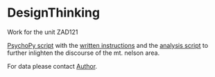 # DesignThinking
Work for the unit ZAD121

[PsychoPy script](mtnelson.py) with the [written instructions](text.py) and the [analysis script](sentiment.Rmd) to further inlighten the discourse of the mt. nelson area.



For data please contact [Author](mailto:skjaer@utas.edu.au).